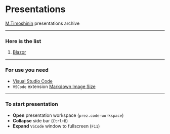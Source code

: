 # Presentations

[M.Timoshinin](https://github.com/MISTikus) presentations archive

---

### Here is the list

1. [Blazor](blazor/pres/00.md)

---

### For use you need

- [Visual Studio Code](https://code.visualstudio.com)
- `VSCode` extension [Markdown Image Size](https://marketplace.visualstudio.com/items?itemName=bierner.markdown-image-size)

---

### To start presentation

- **Open** presentation workspace (`prez.code-workspace`)
- **Collapse** side bar (`Ctrl+B`)
- **Expand** `VSCode` window to fullscreen (`F11`)
